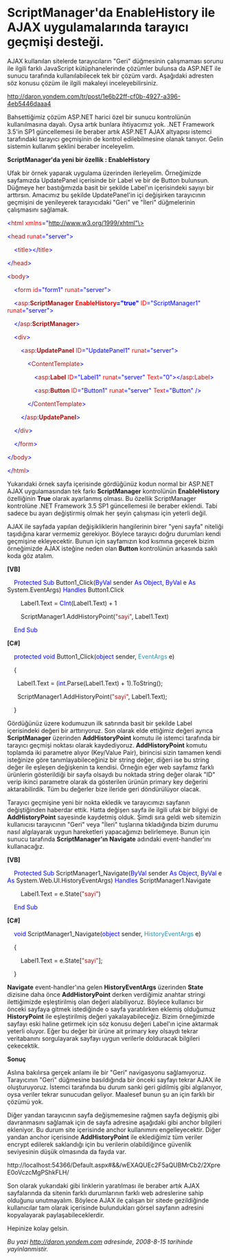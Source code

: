 # ScriptManager'da EnableHistory ile AJAX uygulamalarında tarayıcı geçmişi desteği.
AJAX kullanılan sitelerde tarayıcıların "Geri" düğmesinin çalışmaması
sorunu ile ilgili farklı JavaScript kütüphanelerinde çözümler bulunsa da
ASP.NET ile sunucu tarafında kullanılabilecek tek bir çözüm vardı.
Aşağıdaki adresten söz konusu çözüm ile ilgili makaleyi
inceleyebilirsiniz.

<http://daron.yondem.com/tr/post/1e6b22ff-cf0b-4927-a396-4eb5446daaa4>

Bahsettiğimiz çözüm ASP.NET harici özel bir sunucu kontrolünün
kullanılmasına dayalı. Oysa artık bunlara ihtiyacımız yok. .NET
Framework 3.5'in SP1 güncellemesi ile beraber artık ASP.NET AJAX
altyapısı istemci tarafındaki tarayıcı geçmişinin de kontrol
edilebilmesine olanak tanıyor. Gelin sistemin kullanım şeklini beraber
inceleyelim.

**ScriptManager'da yeni bir özellik : EnableHistory**

Ufak bir örnek yaparak uygulama üzerinden ilerleyelim. Örneğimizde
sayfamızda UpdatePanel içerisinde bir Label ve bir de Button bulunsun.
Düğmeye her bastığımızda basit bir şekilde Label'ın içerisindeki sayıyı
bir arttırsın. Amacımız bu şekilde UpdatePanel'in içi değişirken
tarayıcının geçmişini de yenileyerek tarayıcıdaki "Geri" ve "İleri"
düğmelerinin çalışmasını sağlamak.

<span style="color: blue;">\<</span><span
style="color: #a31515;">html</span> <span
style="color: red;">xmlns</span><span
style="color: blue;">="http://www.w3.org/1999/xhtml"\></span>

<span style="color: blue;">\<</span><span
style="color: #a31515;">head</span> <span
style="color: red;">runat</span><span
style="color: blue;">="server"\></span>

    <span style="color: blue;">\<</span><span
style="color: #a31515;">title</span><span
style="color: blue;">\>\</</span><span
style="color: #a31515;">title</span><span style="color: blue;">\></span>

<span style="color: blue;">\</</span><span
style="color: #a31515;">head</span><span style="color: blue;">\></span>

<span style="color: blue;">\<</span><span
style="color: #a31515;">body</span><span style="color: blue;">\></span>

    <span style="color: blue;">\<</span><span
style="color: #a31515;">form</span> <span
style="color: red;">id</span><span style="color: blue;">="form1"</span>
<span style="color: red;">runat</span><span
style="color: blue;">="server"\></span>

    <span style="color: blue;">\<</span><span
style="color: #a31515;">asp</span><span
style="color: blue;">:</span><span
style="color: #a31515;">**ScriptManager**</span> <span
style="color: red;"> **EnableHistory**</span><span
style="color: blue;">**="true"**</span> <span
style="color: red;">ID</span><span
style="color: blue;">="ScriptManager1"</span> <span
style="color: red;">runat</span><span
style="color: blue;">="server"\></span>

    <span style="color: blue;">\</</span><span
style="color: #a31515;">asp</span><span
style="color: blue;">:</span><span
style="color: #a31515;">**ScriptManager**</span><span
style="color: blue;">\></span>

    <span style="color: blue;">\<</span><span
style="color: #a31515;">div</span><span style="color: blue;">\></span>

        <span style="color: blue;">\<</span><span
style="color: #a31515;">asp</span><span
style="color: blue;">:</span><span
style="color: #a31515;">**UpdatePanel**</span> <span
style="color: red;">ID</span><span
style="color: blue;">="UpdatePanel1"</span> <span
style="color: red;">runat</span><span
style="color: blue;">="server"\></span>

            <span style="color: blue;">\<</span><span
style="color: #a31515;">ContentTemplate</span><span
style="color: blue;">\></span>

                <span style="color: blue;">\<</span><span
style="color: #a31515;">asp</span><span
style="color: blue;">:</span><span
style="color: #a31515;">**Label**</span> <span
style="color: red;">ID</span><span style="color: blue;">="Label1"</span>
<span style="color: red;">runat</span><span
style="color: blue;">="server"</span> <span
style="color: red;">Text</span><span
style="color: blue;">="0"\>\</</span><span
style="color: #a31515;">asp</span><span
style="color: blue;">:</span><span
style="color: #a31515;">Label</span><span style="color: blue;">\></span>

                <span style="color: blue;">\<</span><span
style="color: #a31515;">asp</span><span
style="color: blue;">:</span><span
style="color: #a31515;">**Button**</span> <span
style="color: red;">ID</span><span
style="color: blue;">="Button1"</span> <span
style="color: red;">runat</span><span
style="color: blue;">="server"</span> <span
style="color: red;">Text</span><span
style="color: blue;">="Button"</span> <span
style="color: blue;">/\></span>

            <span style="color: blue;">\</</span><span
style="color: #a31515;">ContentTemplate</span><span
style="color: blue;">\></span>

        <span style="color: blue;">\</</span><span
style="color: #a31515;">asp</span><span
style="color: blue;">:</span><span
style="color: #a31515;">**UpdatePanel**</span><span
style="color: blue;">\></span>

    <span style="color: blue;">\</</span><span
style="color: #a31515;">div</span><span style="color: blue;">\></span>

    <span style="color: blue;">\</</span><span
style="color: #a31515;">form</span><span style="color: blue;">\></span>

<span style="color: blue;">\</</span><span
style="color: #a31515;">body</span><span style="color: blue;">\></span>

<span style="color: blue;">\</</span><span
style="color: #a31515;">html</span><span style="color: blue;">\></span>

Yukarıdaki örnek sayfa içerisinde gördüğünüz kodun normal bir ASP.NET
AJAX uygulamasından tek farkı **ScriptManager** kontrolünün
**EnableHistory** özelliğinin **True** olarak ayarlanmış olması. Bu
özellik ScriptManager kontrolüne .NET Framework 3.5 SP1 güncellemesi ile
beraber eklendi. Tabi sadece bu ayarı değiştirmiş olmak her şeyin
çalışması için yeterli değil.

AJAX ile sayfada yapılan değişikliklerin hangilerinin birer "yeni sayfa"
niteliği taşıdığına karar vermemiz gerekiyor. Böylece tarayıcı doğru
durumları kendi geçmişine ekleyecektir. Bunun için sayfamızın kod
kısmına geçerek bizim örneğimizde AJAX isteğine neden olan **Button**
kontrolünün arkasında saklı koda göz atalım.

**[VB]**

    <span style="color: blue;">Protected</span> <span
style="color: blue;">Sub</span> Button1\_Click(<span
style="color: blue;">ByVal</span> sender <span
style="color: blue;">As</span> <span style="color: blue;">Object</span>,
<span style="color: blue;">ByVal</span> e <span
style="color: blue;">As</span> System.EventArgs) <span
style="color: blue;">Handles</span> Button1.Click

        Label1.Text = <span
style="color: blue;">CInt</span>(Label1.Text) + 1

        ScriptManager1.AddHistoryPoint(<span
style="color: #a31515;">"sayi"</span>, Label1.Text)

    <span style="color: blue;">End</span> <span
style="color: blue;">Sub</span>

**[C\#]**

    <span style="color: blue;">protected</span> <span
style="color: blue;">void</span> Button1\_Click(<span
style="color: blue;">object</span> sender, <span
style="color: #2b91af;">EventArgs</span> e)

    {

      Label1.Text = (<span
style="color: blue;">int</span>.Parse(Label1.Text) + 1).ToString();

      ScriptManager1.AddHistoryPoint(<span
style="color: #a31515;">"sayi"</span>, Label1.Text);

    }

Gördüğünüz üzere kodumuzun ilk satırında basit bir şekilde Label
içerisindeki değeri bir arttırıyoruz. Son olarak elde ettiğimiz değeri
ayrıca **ScriptManager** üzerinden **AddHistoryPoint** komutu ile
istemci tarafında bir tarayıcı geçmişi noktası olarak kaydediyoruz.
**AddHistoryPoint** komutu toplamda iki parametre alıyor (Key/Value
Pair), birincisi sizin tamamen kendi isteğinize göre
tanımlayabileceğiniz bir string değer, diğeri ise bu string değer ile
eşleşen değişkenin ta kendisi. Örneğin eğer web sayfamız farklı
ürünlerin gösterildiği bir sayfa olsaydı bu noktada string değer olarak
"ID" verip ikinci parametre olarak da gösterilen ürünün primary key
değerini aktarabilirdik. Tüm bu değerler bize ileride geri döndürülüyor
olacak.

Tarayıcı geçmişine yeni bir nokta ekledik ve tarayıcımızı sayfanın
değiştiğinden haberdar ettik. Hatta değişen sayfa ile ilgili ufak bir
bilgiyi de **AddHistoryPoint** sayesinde kaydetmiş olduk. Şimdi sıra
geldi web sitemizin kullanıcısı tarayıcının "Geri" veya "İleri"
tuşlarına tıkladığında bizim durumu nasıl algılayarak uygun hareketleri
yapacağımızı belirlemeye. Bunun için sunucu tarafında
**ScriptManager'ın** **Navigate** adındaki event-handler'ını
kullanacağız.

**[VB]**

    <span style="color: blue;">Protected</span> <span
style="color: blue;">Sub</span> ScriptManager1\_Navigate(<span
style="color: blue;">ByVal</span> sender <span
style="color: blue;">As</span> <span style="color: blue;">Object</span>,
<span style="color: blue;">ByVal</span> e <span
style="color: blue;">As</span> System.Web.UI.HistoryEventArgs) <span
style="color: blue;">Handles</span> ScriptManager1.Navigate

        Label1.Text = e.State(<span
style="color: #a31515;">"sayi"</span>)

    <span style="color: blue;">End</span> <span
style="color: blue;">Sub</span>

**[C\#]**

    <span style="color: blue;">void</span>
ScriptManager1\_Navigate(<span style="color: blue;">object</span>
sender, <span style="color: #2b91af;">HistoryEventArgs</span> e)

    {

        Label1.Text = e.State[<span
style="color: #a31515;">"sayi"</span>];

    }

**Navigate** event-handler'ına gelen **HistoryEventArgs** üzerinden
**State** dizisine daha önce **AddHistoryPoint** derken verdiğimiz
anahtar stringi ilettiğimizde eşleştirilmiş olan değeri alabiliyoruz.
Böylece kullanıcı bir önceki sayfaya gitmek istediğinde o sayfa
yaratılırken eklemiş olduğumuz **HistoryPoint** ile eşleştirilmiş değeri
yakalayabileceğiz. Bizim örneğimizde sayfayı eski haline getirmek için
söz konusu değeri Label'ın içine aktarmak yeterli oluyor. Eğer bu değer
bir ürüne ait primary key olsaydı tekrar veritabanını sorgulayarak
sayfayı uygun verilerle dolduracak bilgileri çekecektik.

**Sonuç**

Aslına bakılırsa gerçek anlamı ile bir "Geri" navigasyonu sağlamıyoruz.
Tarayıcının "Geri" düğmesine basıldığında bir önceki sayfayı tekrar AJAX
ile oluşturuyoruz. İstemci tarafında bu durum sanki geri gidilmiş gibi
algılanıyor, oysa veriler tekrar sunucudan geliyor. Maalesef bunun şu an
için farklı bir çözümü yok.

Diğer yandan tarayıcının sayfa değişmemesine rağmen sayfa değişmiş gibi
davranmasını sağlamak için de sayfa adresine aşağıdaki gibi anchor
bilgileri ekleniyor. Bu durum site içerisinde anchor kullanımını
engelleyecektir. Diğer yandan anchor içerisinde **AddHistoryPoint** ile
eklediğimiz tüm veriler encrypt edilerek saklandığı için bu verilerin
olabildiğince güvenlik seviyesinin düşük olmasında da fayda var.

http://localhost:54366/Default.aspx\#&&/wEXAQUEc2F5aQUBMrCb2/2XpreE0oVczcMgPShkFLH/

Son olarak yukarıdaki gibi linklerin yaratılması ile beraber artık AJAX
sayfalarında da sitenin farklı durumlarının farklı web adreslerine sahip
olduğunu unutmayalım. Böylece AJAX ile çalışan bir sitede gezildiğinde
kullanıcılar tam olarak içerisinde bulundukları görsel sayfanın adresini
kopyalayarak paylaşabileceklerdir.

Hepinize kolay gelsin.



*Bu yazi http://daron.yondem.com adresinde, 2008-8-15 tarihinde yayinlanmistir.*
